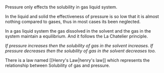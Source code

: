 Pressure only effects the solubility in gas liquid system.

In the liquid and solid the effectiveness of pressure is so low that it is almost nothing compared to gases, thus in most cases its been neglected.

In a gas liquid system the gas dissolved in the solvent and the gas in the system maintain a equilibrium. And it follows the La Chatelier principle.

*If pressure increases then the solubility of gas in the solvent increases.*
*If pressure decreases then the solubility of gas in the solvent decreases too.*

There is a law named [[Henry's Law|henry's law]] which represents the relationship between Solubility of gas and pressure.